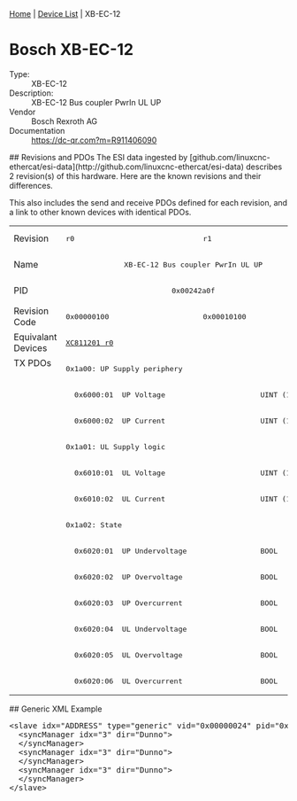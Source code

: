<div class="nav"><a href="/esi-data">Home</a> | <a href="/esi-data/devices">Device List</a> | XB-EC-12</div>

#  Bosch XB-EC-12

<dl>
  <dt>Type:</dt><dd>XB-EC-12</dd>
  <dt>Description:</dt><dd>XB-EC-12 Bus coupler PwrIn UL UP</dd>
  <dt>Vendor</dt><dd>Bosch Rexroth AG</dd>
  <dt>Documentation</dt><dd><a href="https://dc-qr.com?m=R911406090">https://dc-qr.com?m=R911406090</a></dd>
</dl>
## Revisions and PDOs
The ESI data ingested by [github.com/linuxcnc-ethercat/esi-data](http://github.com/linuxcnc-ethercat/esi-data) describes 2 revision(s) of this hardware.  Here are the known revisions and their differences.

This also includes the send and receive PDOs defined for each revision, and a link to other known devices with identical PDOs.

<table>
<tr >
<td class="first">Revision</td>
<td ><pre>r0</pre></td>
<td ><pre>r1</pre></td>
</tr>
<tr >
<td class="first">Name</td>
<td  colspan=2 align="center"><pre>XB-EC-12 Bus coupler PwrIn UL UP</pre></td>
</tr>
<tr >
<td class="first">PID</td>
<td  colspan=2 align="center"><pre>0x00242a0f</pre></td>
</tr>
<tr >
<td class="first">Revision Code</td>
<td ><pre>0x00000100</pre></td>
<td ><pre>0x00010100</pre></td>
</tr>
<tr >
<td class="first">Equivalant Devices</td>
<td ><pre><a href="XC811201">XC811201 r0</a></pre></td>
<td ></td>
</tr>
<tr class="txpdo pdosection">
<td class="first" rowspan=13 valign=top>TX PDOs</td>
<td colspan=2 align="left"><pre>0x1a00: UP Supply periphery</pre></td>
<td></td>
</tr>
<tr class="txpdo">
<td  colspan=2 align="left"><pre>  0x6000:01  UP Voltage                      UINT (16 bits)</pre></td>
</tr>
<tr class="txpdo">
<td  colspan=2 align="left"><pre>  0x6000:02  UP Current                      UINT (16 bits)</pre></td>
</tr>
<tr class="txpdo pdosection">
<td  colspan=2 align="left"><pre>0x1a01: UL Supply logic</pre></td>
</tr>
<tr class="txpdo">
<td  colspan=2 align="left"><pre>  0x6010:01  UL Voltage                      UINT (16 bits)</pre></td>
</tr>
<tr class="txpdo">
<td  colspan=2 align="left"><pre>  0x6010:02  UL Current                      UINT (16 bits)</pre></td>
</tr>
<tr class="txpdo pdosection">
<td  colspan=2 align="left"><pre>0x1a02: State</pre></td>
</tr>
<tr class="txpdo">
<td  colspan=2 align="left"><pre>  0x6020:01  UP Undervoltage                 BOOL</pre></td>
</tr>
<tr class="txpdo">
<td  colspan=2 align="left"><pre>  0x6020:02  UP Overvoltage                  BOOL</pre></td>
</tr>
<tr class="txpdo">
<td  colspan=2 align="left"><pre>  0x6020:03  UP Overcurrent                  BOOL</pre></td>
</tr>
<tr class="txpdo">
<td  colspan=2 align="left"><pre>  0x6020:04  UL Undervoltage                 BOOL</pre></td>
</tr>
<tr class="txpdo">
<td  colspan=2 align="left"><pre>  0x6020:05  UL Overvoltage                  BOOL</pre></td>
</tr>
<tr class="txpdo">
<td  colspan=2 align="left"><pre>  0x6020:06  UL Overcurrent                  BOOL</pre></td>
</tr>
</table>
## Generic XML Example
<pre class="xml">
&lt;slave idx="ADDRESS" type="generic" vid="0x00000024" pid="0x00242a0f" configPdos="true"&gt;
  &lt;syncManager idx="3" dir="Dunno"&gt;
  &lt;/syncManager&gt;
  &lt;syncManager idx="3" dir="Dunno"&gt;
  &lt;/syncManager&gt;
  &lt;syncManager idx="3" dir="Dunno"&gt;
  &lt;/syncManager&gt;
&lt;/slave&gt;
</pre>
